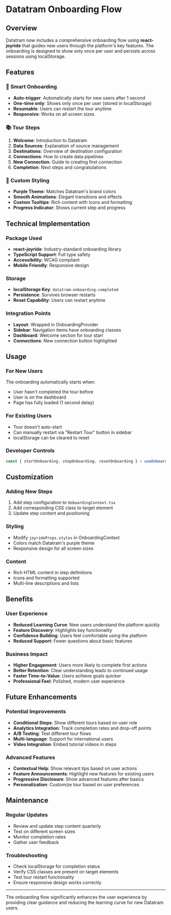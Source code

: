 # Datatram Onboarding Flow

## Overview
Datatram now includes a comprehensive onboarding flow using **react-joyride** that guides new users through the platform's key features. The onboarding is designed to show only once per user and persists across sessions using localStorage.

## Features

### 🎯 **Smart Onboarding**
- **Auto-trigger**: Automatically starts for new users after 1 second
- **One-time only**: Shows only once per user (stored in localStorage)
- **Resumable**: Users can restart the tour anytime
- **Responsive**: Works on all screen sizes

### 📚 **Tour Steps**
1. **Welcome**: Introduction to Datatram
2. **Data Sources**: Explanation of source management
3. **Destinations**: Overview of destination configuration
4. **Connections**: How to create data pipelines
5. **New Connection**: Guide to creating first connection
6. **Completion**: Next steps and congratulations

### 🎨 **Custom Styling**
- **Purple Theme**: Matches Datatram's brand colors
- **Smooth Animations**: Elegant transitions and effects
- **Custom Tooltips**: Rich content with icons and formatting
- **Progress Indicator**: Shows current step and progress

## Technical Implementation

### **Package Used**
- **react-joyride**: Industry-standard onboarding library
- **TypeScript Support**: Full type safety
- **Accessibility**: WCAG compliant
- **Mobile Friendly**: Responsive design

### **Storage**
- **localStorage Key**: `datatram-onboarding-completed`
- **Persistence**: Survives browser restarts
- **Reset Capability**: Users can restart anytime

### **Integration Points**
- **Layout**: Wrapped in OnboardingProvider
- **Sidebar**: Navigation items have onboarding classes
- **Dashboard**: Welcome section for tour start
- **Connections**: New connection button highlighted

## Usage

### **For New Users**
The onboarding automatically starts when:
- User hasn't completed the tour before
- User is on the dashboard
- Page has fully loaded (1 second delay)

### **For Existing Users**
- Tour doesn't auto-start
- Can manually restart via "Restart Tour" button in sidebar
- localStorage can be cleared to reset

### **Developer Controls**
```typescript
const { startOnboarding, stopOnboarding, resetOnboarding } = useOnboarding();
```

## Customization

### **Adding New Steps**
1. Add step configuration to `OnboardingContext.tsx`
2. Add corresponding CSS class to target element
3. Update step content and positioning

### **Styling**
- Modify `joyrideProps.styles` in OnboardingContext
- Colors match Datatram's purple theme
- Responsive design for all screen sizes

### **Content**
- Rich HTML content in step definitions
- Icons and formatting supported
- Multi-line descriptions and lists

## Benefits

### **User Experience**
- **Reduced Learning Curve**: New users understand the platform quickly
- **Feature Discovery**: Highlights key functionality
- **Confidence Building**: Users feel comfortable using the platform
- **Reduced Support**: Fewer questions about basic features

### **Business Impact**
- **Higher Engagement**: Users more likely to complete first actions
- **Better Retention**: Clear understanding leads to continued usage
- **Faster Time-to-Value**: Users achieve goals quicker
- **Professional Feel**: Polished, modern user experience

## Future Enhancements

### **Potential Improvements**
- **Conditional Steps**: Show different tours based on user role
- **Analytics Integration**: Track completion rates and drop-off points
- **A/B Testing**: Test different tour flows
- **Multi-language**: Support for international users
- **Video Integration**: Embed tutorial videos in steps

### **Advanced Features**
- **Contextual Help**: Show relevant tips based on user actions
- **Feature Announcements**: Highlight new features for existing users
- **Progressive Disclosure**: Show advanced features after basics
- **Personalization**: Customize tour based on user preferences

## Maintenance

### **Regular Updates**
- Review and update step content quarterly
- Test on different screen sizes
- Monitor completion rates
- Gather user feedback

### **Troubleshooting**
- Check localStorage for completion status
- Verify CSS classes are present on target elements
- Test tour restart functionality
- Ensure responsive design works correctly

---

The onboarding flow significantly enhances the user experience by providing clear guidance and reducing the learning curve for new Datatram users.
